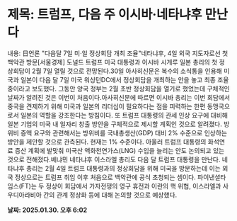 # **제목: 트럼프, 다음 주 이시바·네타냐후 만난다**

  내용: 日언론 "다음달 7일 미·일 정상회담 개최 조율"네타냐후, 4일 외국 지도자로선 첫 백악관 방문[서울경제] 도널드 트럼프 미국 대통령과 이시바 시게루 일본 총리의 첫 정상회담이 2월 7일 열릴 것으로 전망된다.30일 아사히신문은 복수의 소식통을 인용해 미국과 일본이 다음 달 7일 미국 워싱턴DC에서 정상회담을 개최하는 안을 놓고 최종 조율 중이라고 보도했다. 그동안 양국 정부는 2월 초반 정상회담을 열기로 했었는데 구체적인 날짜가 알려진 것은 이번이 처음이다.아사히신문에 따르면 이시바 총리는 이번 회담에서 중국을 견제하기 위해 미국과 일본의 리더십이 필요하다는 점을 피력하는 한편 동맹국으로서 일본의 역할을 강조한다는 방침이다. 또 트럼프 대통령의 관세 인상 요구에 대비해 일본 기업의 미국 내 일자리 창출 방안을 구체적으로 제시할 계획인 것으로 알려졌다. 방위비 증액 요구와 관련해서는 방위비를 국내총생산(GDP) 대비 2% 수준으로 인상하는 방안을 제안할 것으로 관측된다. 현재는 1% 수준이다. 아울러 트럼프 대통령의 화석연료 증산 계획에 발맞춰 미국산 액화천연가스(LNG) 수입을 늘리는 안도 논의되고 있는 것으로 전해졌다.베냐민 네타냐후 이스라엘 총리도 다음 달 트럼프 대통령을 만난다. 네타냐후 총리는 2월 4일 트럼프 대통령과의 정상회담을 위해 미국을 방문하는데 이는 외국 정상으로는 트럼프 취임 이후 처음으로 백악관에 공식 초청되는 셈이다. 파이낸셜타임스(FT)는 두 정상이 회담에서 가자전쟁의 영구 휴전과 이란의 핵 위협, 이스라엘과 사우디아라비아 간의 관계 정상화 등에 대해 논의할 것으로 예상했다.

  **날짜: 2025.01.30. 오후 6:02**